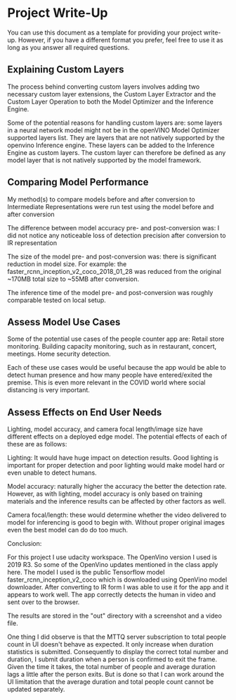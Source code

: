 # Project Write-Up

You can use this document as a template for providing your project write-up. However, if you
have a different format you prefer, feel free to use it as long as you answer all required
questions.

## Explaining Custom Layers

The process behind converting custom layers involves adding two necessary custom layer extensions, the Custom Layer Extractor and the Custom Layer Operation to both  the Model Optimizer and the Inference Engine. 

Some of the potential reasons for handling custom layers are: some layers in a neural network model might  not be in the openVINO Model Optimizer supported layers list. They are layers that are not natively supported by the openvino Inference engine. These layers can be added to the Inference Engine as custom layers. The custom layer can therefore be defined as any model layer that is not natively supported by the model framework. 

## Comparing Model Performance

My method(s) to compare models before and after conversion to Intermediate Representations
were run test using the model before and after conversion

The difference between model accuracy pre- and post-conversion was: I did not notice any noticeable loss of detection precision after conversion to IR representation

The size of the model pre- and post-conversion was: there is significant reduction in model size. For example: the faster_rcnn_inception_v2_coco_2018_01_28 was reduced from the original ~170MB total size to ~55MB after conversion.

The inference time of the model pre- and post-conversion was roughly comparable tested on local setup.

## Assess Model Use Cases

Some of the potential use cases of the people counter app are: Retail store monitoring. Building capacity monitoring, such as in restaurant, concert, meetings. Home security detection. 

Each of these use cases would be useful because the app would be able to detect human presence and how many people have entered/exited the premise. This is even more relevant in the COVID world where social distancing is very important.

## Assess Effects on End User Needs

Lighting, model accuracy, and camera focal length/image size have different effects on a
deployed edge model. The potential effects of each of these are as follows:


Lighting: It would have huge impact on detection results. Good lighting is important for proper detection and poor lighting would make model hard or even unable to detect humans.

Model accuracy: naturally higher the accuracy the better the detection rate. However, as with lighting, model accuracy is only based on training materials and the inference results can be affected by other factors as well.

Camera focal/length: these would determine whether the video delivered to model for inferencing is good to begin with. Without proper original images even the best model can do do too much.


Conclusion:

For this project I use udacity workspace. The OpenVino version I used is 2019 R3. So some of the OpenVino updates mentioned in the class apply here. The model I used is the public Tensorflow model faster_rcnn_inception_v2_coco which is downloaded using OpenVino model downloader. After converting to IR form I was able to use it for the app and it appears to work well. The app correctly detects the human in video and sent over to the browser. 

The results are stored in the "out" directory with a screenshot and a video file.

One thing I did observe  is that the MTTQ server subscription to total people count in UI doesn't behave as expected. It only increase when duration statistics is submitted. Consequently to display the correct total number and duration, I submit duration when a person is confirmed to exit the frame. Given the time it takes, the total number of people and average duration lags a little after the person exits. But is done so that I can work around the UI limitation that the average duration and total people count cannot be updated separately.  
